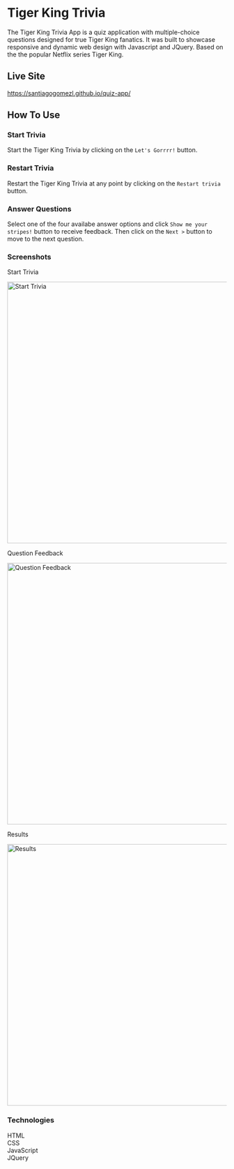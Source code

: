 # Tiger King Trivia

The Tiger King Trivia App is a quiz application with multiple-choice questions designed for true Tiger King fanatics. 
It was built to showcase responsive and dynamic web design with Javascript and JQuery. 
Based on the the popular Netflix series Tiger King.

## Live Site

https://santiagogomezl.github.io/quiz-app/

## How To Use

### Start Trivia

Start the Tiger King Trivia by clicking on the `Let's Gorrrr!` button. 

### Restart Trivia

Restart the Tiger King Trivia at any point by clicking on the `Restart trivia` button. 

### Answer Questions

Select one of the four availabe answer options and click `Show me your stripes!` button to receive feedback.
Then click on the `Next >` button to move to the next question.

### Screenshots

Start Trivia

<img width="600" alt="Start Trivia" src="https://user-images.githubusercontent.com/63277146/104337106-f7e33180-54a9-11eb-9cf1-c0d1d529dd4d.png">

Question Feedback

<img width="600" alt="Question Feedback" src="https://user-images.githubusercontent.com/63277146/104337114-fade2200-54a9-11eb-831b-c15c9069a80f.png">

Results

<img width="600" alt="Results" src="https://user-images.githubusercontent.com/63277146/104337116-fb76b880-54a9-11eb-99ab-f98508fc06db.png">

### Technologies

HTML</br>
CSS</br>
JavaScript</br>
JQuery</br>
